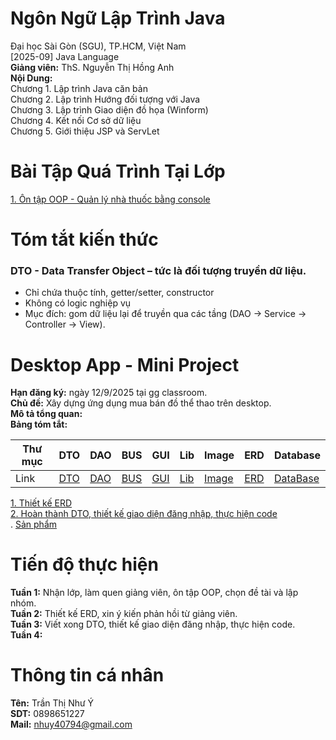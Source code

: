 # Ngôn Ngữ Lập Trình Java
Đại học Sài Gòn (SGU), TP.HCM, Việt Nam <br>
[2025-09] Java Language <br>
<b>Giảng viên:</b> ThS. Nguyễn Thị Hồng Anh <br>
<b>Nội Dung:</b> <br>
Chương 1. Lập trình Java căn bản <br>
Chương 2. Lập trình Hướng đối tượng với Java <br>
Chương 3. Lập trình Giao diện đồ họa (Winform) <br>
Chương 4. Kết nối Cơ sở dữ liệu <br>
Chương 5. Giới thiệu JSP và ServLet <br>

# Bài Tập Quá Trình Tại Lớp
[1. Ôn tập OOP - Quản lý nhà thuốc bằng console](https://github.com/cotrandev/DesktopAppJava/blob/main/BaiTapOnTuan1-OOP.rar)<br>

# Tóm tắt kiến thức
<h3>DTO - Data Transfer Object – tức là đối tượng truyền dữ liệu.</h3>
<ul>
  <li>Chỉ chứa thuộc tính, getter/setter, constructor</li>
  <li>Không có logic nghiệp vụ</li>
  <li>Mục đích: gom dữ liệu lại để truyền qua các tầng (DAO → Service → Controller → View).</li>
</ul>

# Desktop App - Mini Project
<b>Hạn đăng ký:</b> ngày 12/9/2025 tại gg classroom.<br>
<b>Chủ đề:</b> Xây dựng ứng dụng mua bán đồ thể thao trên desktop.<br>
<b>Mô tả tổng quan: </b><br>
<b>Bảng tóm tắt:</b> <br>
<table>
  <thead>
    <tr>
      <th>Thư mục</th>
      <th>DTO</th>
      <th>DAO</th>
      <th>BUS</th>
      <th>GUI</th>
      <th>Lib</th>
      <th>Image</th>
      <th>ERD</th>
      <th>Database</th>
    </tr>
  </thead>
  <tbody>
    <tr>
      <td>Link</td>
      <td><a href="DTO">DTO</a></td>
      <td><a href="DAO">DAO</a></td>
      <td><a href="BUS">BUS</a></td>
      <td><a href="GUI">GUI</a></td>
      <td><a href="Lib">Lib</a></td>
      <td><a href="Image">Image</a></td>
      <td><a href="https://drive.google.com/drive/folders/1DSlpP4O1cTwiVmzkvUzAlbEBZD3DVykA?usp=sharing">ERD</a></td>
      <td><a href="DataBase">DataBase</a></td>
    </tr>
  </tbody>
</table>

[1. Thiết kế ERD](https://drive.google.com/drive/folders/1DSlpP4O1cTwiVmzkvUzAlbEBZD3DVykA?usp=sharing) <br>
[2. Hoàn thành DTO, thiết kế giao diện đăng nhập, thực hiện code]()<br>.
[Sản phẩm]()<br>


# Tiến độ thực hiện
<b>Tuần 1:</b> Nhận lớp, làm quen giảng viên, ôn tập OOP, chọn đề tài và lập nhóm.<br>
<b>Tuần 2:</b> Thiết kế ERD, xin ý kiến phản hồi từ giảng viên.<br>
<b>Tuần 3:</b> Viết xong DTO, thiết kế giao diện đăng nhập, thực hiện code. <br>
<b>Tuần 4:</b>


# Thông tin cá nhân
<strong>Tên:</strong> Trần Thị Như Ý <br>
<strong>SDT:</strong> 0898651227 <br> 
<strong>Mail:</strong> nhuy40794@gmail.com
